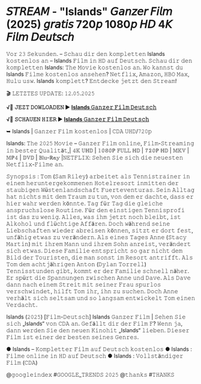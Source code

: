 # 𝘚𝘛𝘙𝘌𝘈𝘔 - "Islands"  𝘎𝘢𝘯𝘻𝘦𝘳 𝘍𝘪𝘭𝘮 (2025) 𝘨𝘳𝘢𝘵𝘪𝘴 720𝘱 1080𝘱 𝘏𝘋 4𝘒 𝘍𝘪𝘭𝘮 𝘋𝘦𝘶𝘵𝘴𝘤𝘩

𝚅𝚘𝚛 𝟸𝟹 𝚂𝚎𝚔𝚞𝚗𝚍𝚎𝚗. – 𝚂𝚌𝚑𝚊𝚞 𝚍𝚒𝚛 𝚍𝚎𝚗 𝚔𝚘𝚖𝚙𝚕𝚎𝚝𝚝𝚎𝚗 Islands 𝚔𝚘𝚜𝚝𝚎𝚗𝚕𝚘𝚜 𝚊𝚗 – Islands 𝙵𝚒𝚕𝚖 𝚒𝚗 𝙷𝙳 𝚊𝚞𝚏 𝙳𝚎𝚞𝚝𝚜𝚌𝚑. 𝚂𝚌𝚑𝚊𝚞 𝚍𝚒𝚛 𝚍𝚎𝚗 𝚔𝚘𝚖𝚙𝚕𝚎𝚝𝚝𝚎𝚗 Islands: 𝚃𝚑𝚎 𝙼𝚘𝚟𝚒𝚎 𝚔𝚘𝚜𝚝𝚎𝚗𝚕𝚘𝚜 𝚊𝚗. 𝚆𝚘 𝚔𝚊𝚗𝚗𝚜𝚝 𝚍𝚞 Islands 𝙵𝚒𝚕𝚖𝚎 𝚔𝚘𝚜𝚝𝚎𝚗𝚕𝚘𝚜 𝚊𝚗𝚜𝚎𝚑𝚎𝚗? 𝙽𝚎𝚝𝚏𝚕𝚒𝚡, 𝙰𝚖𝚊𝚣𝚘𝚗, 𝙷𝙱𝙾 𝙼𝚊𝚡, 𝙷𝚞𝚕𝚞 𝚞𝚜𝚠. Islands 𝚔𝚘𝚖𝚙𝚕𝚎𝚝𝚝? 𝙴𝚗𝚝𝚍𝚎𝚌𝚔𝚎 𝚓𝚎𝚝𝚣𝚝 𝚍𝚎𝚗 𝚂𝚝𝚛𝚎𝚊𝚖!

🎬 𝙻𝙴𝚃𝚉𝚃𝙴𝚂 𝚄𝙿𝙳𝙰𝚃𝙴: 𝟷𝟸.𝟶𝟻.𝟸𝟶𝟸𝟻 

**√🔗 𝙹𝙴𝚉𝚃 𝙳𝙾𝚆𝙻𝙾𝙰𝙳𝙴𝙽 ▶️ [Islands 𝙶𝚊𝚗𝚣𝚎𝚛 𝙵𝚒𝚕𝚖 𝙳𝚎𝚞𝚝𝚜𝚌𝚑](https://t.co/MUwhkHbEYU)**

**√🔗 𝚂𝙲𝙷𝙰𝚄𝙴𝙽 𝙷𝙸𝙴𝚁 ▶️ [Islands 𝙶𝚊𝚗𝚣𝚎𝚛 𝙵𝚒𝚕𝚖 𝙳𝚎𝚞𝚝𝚜𝚌𝚑](https://t.co/MUwhkHbEYU)**

➥ Islands | 𝙶𝚊𝚗𝚣𝚎𝚛 𝙵𝚒𝚕𝚖 𝚔𝚘𝚜𝚝𝚎𝚗𝚕𝚘𝚜  | 𝙲𝙳𝙰 𝚄𝙷𝙳/𝟽𝟸𝟶𝚙

Islands: 𝚃𝚑𝚎 𝟸𝟶𝟸𝟻 𝙼𝚘𝚟𝚒𝚎 – 𝙶𝚊𝚗𝚣𝚎𝚛 𝙵𝚒𝚕𝚖 𝚘𝚗𝚕𝚒𝚗𝚎, 𝙵𝚒𝚕𝚖-𝚂𝚝𝚛𝚎𝚊𝚖𝚒𝚗𝚐 𝚒𝚗 𝚋𝚎𝚜𝚝𝚎𝚛 𝚀𝚞𝚊𝚕𝚒𝚝ä𝚝,| 𝟜𝕂 𝕌ℍ𝔻 | 𝟙𝟘𝟠𝟘ℙ 𝔽𝕌𝕃𝕃 ℍ𝔻 | 𝟟𝟚𝟘ℙ ℍ𝔻 | 𝕄𝕂𝕍 | 𝕄ℙ𝟜 | 𝔻𝕍𝔻 | 𝔹𝕝𝕦-ℝ𝕒𝕪 |𝙽𝙴𝚃𝙵𝙻𝙸𝚇: 𝚂𝚎𝚑𝚎𝚗 𝚂𝚒𝚎 𝚜𝚒𝚌𝚑 𝚍𝚒𝚎 𝚗𝚎𝚞𝚎𝚜𝚝𝚎𝚗 𝙽𝚎𝚝𝚏𝚕𝚒𝚡-𝙵𝚒𝚕𝚖𝚎 𝚊𝚗.

𝚂𝚢𝚗𝚘𝚙𝚜𝚒𝚜 :
𝚃𝚘𝚖 (𝚂𝚊𝚖 𝚁𝚒𝚕𝚎𝚢) 𝚊𝚛𝚋𝚎𝚒𝚝𝚎𝚝 𝚊𝚕𝚜 𝚃𝚎𝚗𝚗𝚒𝚜𝚝𝚛𝚊𝚒𝚗𝚎𝚛 𝚒𝚗 𝚎𝚒𝚗𝚎𝚖 𝚑𝚎𝚛𝚞𝚗𝚝𝚎𝚛𝚐𝚎𝚔𝚘𝚖𝚖𝚎𝚗𝚎𝚗 𝙷𝚘𝚝𝚎𝚕𝚛𝚎𝚜𝚘𝚛𝚝 𝚒𝚗𝚖𝚒𝚝𝚝𝚎𝚗 𝚍𝚎𝚛 𝚜𝚝𝚊𝚞𝚋𝚒𝚐𝚎𝚗 𝚆ü𝚜𝚝𝚎𝚗𝚕𝚊𝚗𝚍𝚜𝚌𝚑𝚊𝚏𝚝 𝙵𝚞𝚎𝚛𝚝𝚎𝚟𝚎𝚗𝚝𝚞𝚛𝚊𝚜. 𝚂𝚎𝚒𝚗 𝙰𝚕𝚕𝚝𝚊𝚐 𝚑𝚊𝚝 𝚗𝚒𝚌𝚑𝚝𝚜 𝚖𝚒𝚝 𝚍𝚎𝚖 𝚃𝚛𝚊𝚞𝚖 𝚣𝚞 𝚝𝚞𝚗, 𝚟𝚘𝚗 𝚍𝚎𝚖 𝚎𝚛 𝚍𝚊𝚌𝚑𝚝𝚎, 𝚍𝚊𝚜𝚜 𝚎𝚛 𝚑𝚒𝚎𝚛 𝚠𝚊𝚑𝚛 𝚠𝚎𝚛𝚍𝚎𝚗 𝚔ö𝚗𝚗𝚝𝚎. 𝚃𝚊𝚐 𝚏ü𝚛 𝚃𝚊𝚐 𝚍𝚒𝚎 𝚐𝚕𝚎𝚒𝚌𝚑𝚎 𝚊𝚗𝚜𝚙𝚛𝚞𝚌𝚑𝚜𝚕𝚘𝚜𝚎 𝚁𝚘𝚞𝚝𝚒𝚗𝚎. 𝙵ü𝚛 𝚍𝚎𝚗 𝚎𝚒𝚗𝚜𝚝𝚒𝚐𝚎𝚗 𝚃𝚎𝚗𝚗𝚒𝚜𝚙𝚛𝚘𝚏𝚒 𝚒𝚜𝚝 𝚍𝚊𝚜 𝚣𝚞 𝚠𝚎𝚗𝚒𝚐. 𝙰𝚕𝚕𝚎𝚜, 𝚠𝚊𝚜 𝚒𝚑𝚖 𝚓𝚎𝚝𝚣𝚝 𝚗𝚘𝚌𝚑 𝚋𝚕𝚎𝚒𝚋𝚝, 𝚒𝚜𝚝 𝙰𝚕𝚔𝚘𝚑𝚘𝚕 𝚞𝚗𝚍 𝚏𝚕ü𝚌𝚑𝚝𝚒𝚐𝚎 𝙰𝚏𝚏ä𝚛𝚎𝚗. 𝙳𝚘𝚌𝚑 𝚠ä𝚑𝚛𝚎𝚗𝚍 𝚜𝚎𝚒𝚗𝚎 𝙻𝚒𝚎𝚋𝚜𝚌𝚑𝚊𝚏𝚝𝚎𝚗 𝚠𝚒𝚎𝚍𝚎𝚛 𝚊𝚋𝚛𝚎𝚒𝚜𝚎𝚗 𝚔ö𝚗𝚗𝚎𝚗, 𝚜𝚒𝚝𝚣𝚝 𝚎𝚛 𝚍𝚘𝚛𝚝 𝚏𝚎𝚜𝚝, 𝚞𝚗𝚏ä𝚑𝚒𝚐 𝚎𝚝𝚠𝚊𝚜 𝚣𝚞 𝚟𝚎𝚛ä𝚗𝚍𝚎𝚛𝚗. 𝙰𝚕𝚜 𝚎𝚒𝚗𝚎𝚜 𝚃𝚊𝚐𝚎𝚜 𝙰𝚗𝚗𝚎 (𝚂𝚝𝚊𝚌𝚢 𝙼𝚊𝚛𝚝𝚒𝚗) 𝚖𝚒𝚝 𝚒𝚑𝚛𝚎𝚖 𝙼𝚊𝚗𝚗 𝚞𝚗𝚍 𝚒𝚑𝚛𝚎𝚖 𝚂𝚘𝚑𝚗 𝚊𝚗𝚛𝚎𝚒𝚜𝚝, 𝚟𝚎𝚛ä𝚗𝚍𝚎𝚛𝚝 𝚜𝚒𝚌𝚑 𝚎𝚝𝚠𝚊𝚜. 𝙳𝚒𝚎𝚜𝚎 𝙵𝚊𝚖𝚒𝚕𝚒𝚎 𝚎𝚗𝚝𝚜𝚙𝚛𝚒𝚌𝚑𝚝 𝚜𝚘 𝚐𝚊𝚛 𝚗𝚒𝚌𝚑𝚝 𝚍𝚎𝚖 𝙱𝚒𝚕𝚍 𝚍𝚎𝚛 𝚃𝚘𝚞𝚛𝚒𝚜𝚝𝚎𝚗, 𝚍𝚒𝚎 𝚖𝚊𝚗 𝚜𝚘𝚗𝚜𝚝 𝚒𝚖 𝚁𝚎𝚜𝚘𝚛𝚝 𝚊𝚗𝚝𝚛𝚒𝚏𝚏𝚝. 𝙰𝚕𝚜 𝚃𝚘𝚖 𝚍𝚎𝚖 𝚊𝚌𝚑𝚝𝚓ä𝚑𝚛𝚒𝚐𝚎𝚗 𝙰𝚗𝚝𝚘𝚗 (𝙳𝚢𝚕𝚊𝚗 𝚃𝚘𝚛𝚛𝚎𝚕𝚕) 𝚃𝚎𝚗𝚗𝚒𝚜𝚜𝚝𝚞𝚗𝚍𝚎𝚗 𝚐𝚒𝚋𝚝, 𝚔𝚘𝚖𝚖𝚝 𝚎𝚛 𝚍𝚎𝚛 𝙵𝚊𝚖𝚒𝚕𝚒𝚎 𝚜𝚌𝚑𝚗𝚎𝚕𝚕 𝚗ä𝚑𝚎𝚛. 𝙴𝚛 𝚜𝚙ü𝚛𝚝 𝚍𝚒𝚎 𝚂𝚙𝚊𝚗𝚗𝚞𝚗𝚐𝚎𝚗 𝚣𝚠𝚒𝚜𝚌𝚑𝚎𝚗 𝙰𝚗𝚗𝚎 𝚞𝚗𝚍 𝙳𝚊𝚟𝚎. 𝙰𝚕𝚜 𝙳𝚊𝚟𝚎 𝚍𝚊𝚗𝚗 𝚗𝚊𝚌𝚑 𝚎𝚒𝚗𝚎𝚖 𝚂𝚝𝚛𝚎𝚒𝚝 𝚖𝚒𝚝 𝚜𝚎𝚒𝚗𝚎𝚛 𝙵𝚛𝚊𝚞 𝚜𝚙𝚞𝚛𝚕𝚘𝚜 𝚟𝚎𝚛𝚜𝚌𝚑𝚠𝚒𝚗𝚍𝚎𝚝, 𝚑𝚒𝚕𝚏𝚝 𝚃𝚘𝚖 𝚒𝚑𝚛, 𝚒𝚑𝚗 𝚣𝚞 𝚜𝚞𝚌𝚑𝚎𝚗. 𝙳𝚘𝚌𝚑 𝙰𝚗𝚗𝚎 𝚟𝚎𝚛𝚑ä𝚕𝚝 𝚜𝚒𝚌𝚑 𝚜𝚎𝚕𝚝𝚜𝚊𝚖 𝚞𝚗𝚍 𝚜𝚘 𝚕𝚊𝚗𝚐𝚜𝚊𝚖 𝚎𝚗𝚝𝚠𝚒𝚌𝚔𝚎𝚕𝚝 𝚃𝚘𝚖 𝚎𝚒𝚗𝚎𝚗 𝚅𝚎𝚛𝚍𝚊𝚌𝚑𝚝.

Islands (𝟸𝟶𝟸𝟻) [𝙵𝚒𝚕𝚖-𝙳𝚎𝚞𝚝𝚜𝚌𝚑] Islands 𝙶𝚊𝚗𝚣𝚎𝚛 𝙵𝚒𝚕𝚖 | 𝚂𝚎𝚑𝚎𝚗 𝚂𝚒𝚎 𝚜𝚒𝚌𝚑 „Islands“ 𝚟𝚘𝚗 𝙲𝙳𝙰 𝚊𝚗. 𝙶𝚎𝚏ä𝚕𝚕𝚝 𝚍𝚒𝚛 𝚍𝚎𝚛 𝙵𝚒𝚕𝚖 𝙵? 𝚆𝚎𝚗𝚗 𝚓𝚊, 𝚍𝚊𝚗𝚗 𝚠𝚎𝚛𝚍𝚎𝚗 𝚂𝚒𝚎 𝚍𝚎𝚗 𝚗𝚎𝚞𝚎𝚗 𝙺𝚒𝚗𝚘𝚑𝚒𝚝 „Islands“ 𝚕𝚒𝚎𝚋𝚎𝚗. 𝙳𝚒𝚎𝚜𝚎𝚛 𝙵𝚒𝚕𝚖 𝚒𝚜𝚝 𝚎𝚒𝚗𝚎𝚛 𝚍𝚎𝚛 𝚋𝚎𝚜𝚝𝚎𝚗 𝚜𝚎𝚒𝚗𝚎𝚜 𝙶𝚎𝚗𝚛𝚎𝚜.

● Islands – 𝙺𝚘𝚖𝚙𝚕𝚎𝚝𝚝𝚎𝚛 𝙵𝚒𝚕𝚖 𝚊𝚞𝚏 𝙳𝚎𝚞𝚝𝚜𝚌𝚑 𝚔𝚘𝚜𝚝𝚎𝚗𝚕𝚘𝚜
● Islands : 𝙵𝚒𝚕𝚖𝚎 𝚘𝚗𝚕𝚒𝚗𝚎 𝚒𝚗 𝙷𝙳 𝚊𝚞𝚏 𝙳𝚎𝚞𝚝𝚜𝚌𝚑
● Islands : 𝚅𝚘𝚕𝚕𝚜𝚝ä𝚗𝚍𝚒𝚐𝚎𝚛 𝙵𝚒𝚕𝚖 (𝙲𝙳𝙰)

@𝚐𝚘𝚘𝚐𝚕𝚎𝚒𝚗𝚍𝚎𝚡 #𝙶𝙾𝙾𝙶𝙻𝙴_𝚃𝚁𝙴𝙽𝙳𝚂 𝟸𝟶𝟸𝟻 @𝚝𝚑𝚊𝚗𝚔𝚜 #𝚃𝙷𝙰𝙽𝙺𝚂
